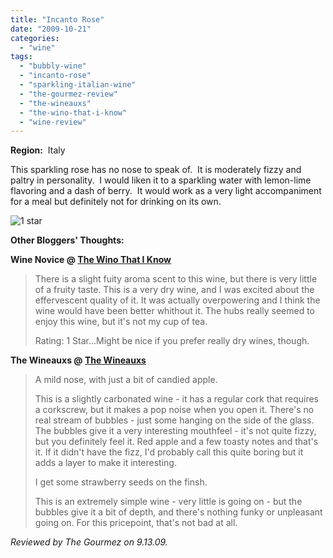 ```yaml
---
title: "Incanto Rose"
date: "2009-10-21"
categories:
  - "wine"
tags:
  - "bubbly-wine"
  - "incanto-rose"
  - "sparkling-italian-wine"
  - "the-gourmez-review"
  - "the-wineauxs"
  - "the-wino-that-i-know"
  - "wine-review"
---
```


**Region:**  Italy

This sparkling rose has no nose to speak of.  It is moderately fizzy and paltry in personality.  I would liken it to a sparkling water with lemon-lime flavoring and a dash of berry.  It would work as a very light accompaniment for a meal but definitely not for drinking on its own.




<div class="caption">

![1 star](http://s3.amazonaws.com/thegourmez-wpmedia/2009/04/rating_olive1.gif "rating_olive1")</div>


**Other Bloggers' Thoughts:**

**Wine Novice @ [The Wino That I Know](http://thewinothatiknow.blogspot.com/2008/08/incanto-rose.html)**

> There is a slight fuity aroma scent to this wine, but there is very little of a fruity taste. This is a very dry wine, and I was excited about the effervescent quality of it. It was actually overpowering and I think the wine would have been better whithout it. The hubs really seemed to enjoy this wine, but it's not my cup of tea.
>
> Rating: 1 Star...Might be nice if you prefer really dry wines, though.

**The Wineauxs @ [The Wineauxs](http://thewineauxs.blogspot.com/2009/01/nv-incanto-rose-vino-frizzante.html)**

> A mild nose, with just a bit of candied apple.
>
> This is a slightly carbonated wine - it has a regular cork that requires a corkscrew, but it makes a pop noise when you open it. There's no real stream of bubbles - just some hanging on the side of the glass. The bubbles give it a very interesting mouthfeel - it's not quite fizzy, but you definitely feel it. Red apple and a few toasty notes and that's it. If it didn't have the fizz, I'd probably call this quite boring but it adds a layer to make it interesting.
>
> I get some strawberry seeds on the finsh.
>
> This is an extremely simple wine - very little is going on - but the bubbles give it a bit of depth, and there's nothing funky or unpleasant going on. For this pricepoint, that's not bad at all.

_Reviewed by The Gourmez on 9.13.09._
